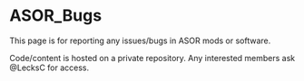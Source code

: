 # ASOR_Bugs
This page is for reporting any issues/bugs in ASOR mods or software.

Code/content is hosted on a private repository. Any interested members ask @LecksC for access.
